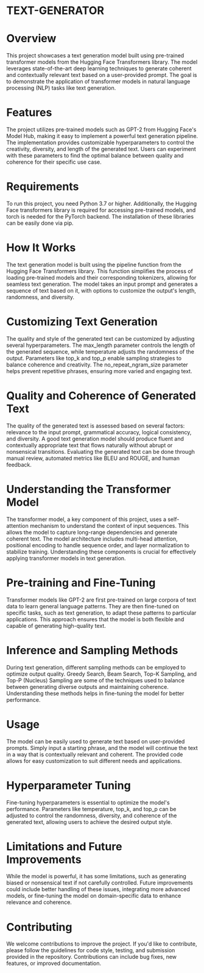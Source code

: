 # TEXT-GENERATOR
# Overview
This project showcases a text generation model built using pre-trained transformer models from the Hugging Face Transformers library. The model leverages state-of-the-art deep learning techniques to generate coherent and contextually relevant text based on a user-provided prompt. The goal is to demonstrate the application of transformer models in natural language processing (NLP) tasks like text generation.

# Features
The project utilizes pre-trained models such as GPT-2 from Hugging Face's Model Hub, making it easy to implement a powerful text generation pipeline. The implementation provides customizable hyperparameters to control the creativity, diversity, and length of the generated text. Users can experiment with these parameters to find the optimal balance between quality and coherence for their specific use case.

# Requirements
To run this project, you need Python 3.7 or higher. Additionally, the Hugging Face transformers library is required for accessing pre-trained models, and torch is needed for the PyTorch backend. The installation of these libraries can be easily done via pip.

# How It Works
The text generation model is built using the pipeline function from the Hugging Face Transformers library. This function simplifies the process of loading pre-trained models and their corresponding tokenizers, allowing for seamless text generation. The model takes an input prompt and generates a sequence of text based on it, with options to customize the output's length, randomness, and diversity.

# Customizing Text Generation
The quality and style of the generated text can be customized by adjusting several hyperparameters. The max_length parameter controls the length of the generated sequence, while temperature adjusts the randomness of the output. Parameters like top_k and top_p enable sampling strategies to balance coherence and creativity. The no_repeat_ngram_size parameter helps prevent repetitive phrases, ensuring more varied and engaging text.

# Quality and Coherence of Generated Text
The quality of the generated text is assessed based on several factors: relevance to the input prompt, grammatical accuracy, logical consistency, and diversity. A good text generation model should produce fluent and contextually appropriate text that flows naturally without abrupt or nonsensical transitions. Evaluating the generated text can be done through manual review, automated metrics like BLEU and ROUGE, and human feedback.

# Understanding the Transformer Model
The transformer model, a key component of this project, uses a self-attention mechanism to understand the context of input sequences. This allows the model to capture long-range dependencies and generate coherent text. The model architecture includes multi-head attention, positional encoding to handle sequence order, and layer normalization to stabilize training. Understanding these components is crucial for effectively applying transformer models in text generation.

# Pre-training and Fine-Tuning
Transformer models like GPT-2 are first pre-trained on large corpora of text data to learn general language patterns. They are then fine-tuned on specific tasks, such as text generation, to adapt these patterns to particular applications. This approach ensures that the model is both flexible and capable of generating high-quality text.

# Inference and Sampling Methods
During text generation, different sampling methods can be employed to optimize output quality. Greedy Search, Beam Search, Top-K Sampling, and Top-P (Nucleus) Sampling are some of the techniques used to balance between generating diverse outputs and maintaining coherence. Understanding these methods helps in fine-tuning the model for better performance.

# Usage
The model can be easily used to generate text based on user-provided prompts. Simply input a starting phrase, and the model will continue the text in a way that is contextually relevant and coherent. The provided code allows for easy customization to suit different needs and applications.

# Hyperparameter Tuning
Fine-tuning hyperparameters is essential to optimize the model's performance. Parameters like temperature, top_k, and top_p can be adjusted to control the randomness, diversity, and coherence of the generated text, allowing users to achieve the desired output style.

# Limitations and Future Improvements
While the model is powerful, it has some limitations, such as generating biased or nonsensical text if not carefully controlled. Future improvements could include better handling of these issues, integrating more advanced models, or fine-tuning the model on domain-specific data to enhance relevance and coherence.

# Contributing
We welcome contributions to improve the project. If you'd like to contribute, please follow the guidelines for code style, testing, and submission provided in the repository. Contributions can include bug fixes, new features, or improved documentation.
